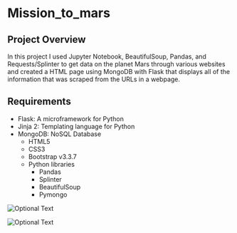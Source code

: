 # Mission_to_mars

## Project Overview

In this project I used Jupyter Notebook, BeautifulSoup, Pandas, and Requests/Splinter to get data on the planet Mars through various websites and created a HTML page using MongoDB with Flask that displays all of the information that was scraped from the URLs in a webpage.

## Requirements

- Flask: A microframework for Python
- Jinja 2: Templating language for Python
- MongoDB: NoSQL Database
    - HTML5
    - CSS3
    - Bootstrap v3.3.7
    - Python libraries
      - Pandas
      - Splinter
      - BeautifulSoup
      - Pymongo



![Optional Text](../master/Images/Image1.png)

![Optional Text](../master/Images/Image2.png)

